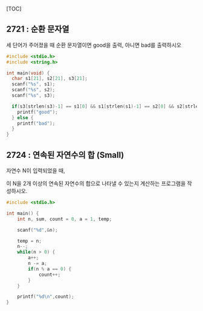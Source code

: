 [TOC]

## 2721 : 순환 문자열

세 단어가 주어졌을 때 순환 문자열이면 good을 출력, 아니면 bad를 출력하시오

``` c
#include <stdio.h>
#include <string.h>

int main(void) {
  char s1[21], s2[21], s3[21];
  scanf("%s", s1);
  scanf("%s", s2);
  scanf("%s", s3);

  if(s3[strlen(s3)-1] == s1[0] && s1[strlen(s1)-1] == s2[0] && s2[strlen(s2)-1] == s3[0]) {
    printf("good");
  } else {
    printf("bad");
  }
}
```

## 2724 : 연속된 자연수의 합 (Small)

자연수 N이 입력되었을 때,

이 N을 2개 이상의 연속된 자연수의 합으로 나타낼 수 있는지 계산하는 프로그램을 작성하시오.

``` c
#include <stdio.h>

int main() {
	int n, sum, count = 0, a = 1, temp;

	scanf("%d",&n);

	temp = n;
	n--;
	while(n > 0) {
		a++;
		n -= a;
		if(n % a == 0) {
			count++;
		}	
	}

	printf("%d\n",count);
}
```
